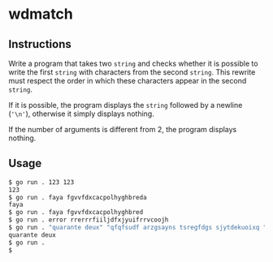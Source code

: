 # wdmatch
## Instructions
Write a program that takes two `string` and checks whether it is possible to write the first `string` with characters from the second `string`. This rewrite must respect the order in which these characters appear in the second `string`.

If it is possible, the program displays the `string` followed by a newline (`'\n'`), otherwise it simply displays nothing.

If the number of arguments is different from 2, the program displays nothing.

## Usage
```bash
$ go run . 123 123
123
$ go run . faya fgvvfdxcacpolhyghbreda
faya
$ go run . faya fgvvfdxcacpolhyghbred
$ go run . error rrerrrfiiljdfxjyuifrrvcoojh
$ go run . "quarante deux" "qfqfsudf arzgsayns tsregfdgs sjytdekuoixq "
quarante deux
$ go run .
$
```